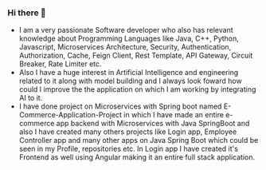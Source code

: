 ### Hi there 👋

<!--
**Rahul-Dwivedi-07/Rahul-Dwivedi-07** is a ✨ _special_ ✨ repository because its `README.md` (this file) appears on your GitHub profile.

Here are some ideas to get you started:

- 🔭 I’m currently working on ...
- 🌱 I’m currently learning ...
- 👯 I’m looking to collaborate on ...
- 🤔 I’m looking for help with ...
- 💬 Ask me about ...
- 📫 How to reach me: ...
- 😄 Pronouns: ...
- ⚡ Fun fact: ...
-->

- I am a very passionate Software developer who also has relevant knowledge about Programming Languages like Java, C++, Python, Javascript, Microservices Architecture, Security, Authentication, Authorization, Cache, Feign Client, Rest Template, API Gateway, Circuit Breaker, Rate Limiter etc.
- Also I have a huge interest in Artificial Intelligence and engineering related to it along with model building and I always look foward how could I improve the the application on which I am working by integrating AI to it.
- I have done project on Microservices with Spring boot named E-Commerce-Application-Project in which I have made an entire e-commerce app backend with Microservices with Java SpringBoot and also I have created many others projects like Login app, Employee Controller app and many other apps on Java Spring Boot which could be seen in my Profile, repositories etc. In Login app I have created it's Frontend as well using Angular making it an entire full stack application.
